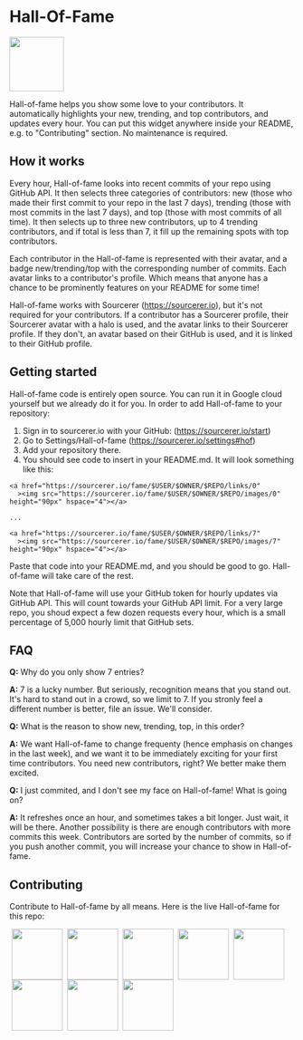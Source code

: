 # Hall-Of-Fame

<img src="https://user-images.githubusercontent.com/20287615/43668986-d98186cc-9734-11e8-9c3e-3956a512be04.png" height="96px">

Hall-of-fame helps you show some love to your contributors. It automatically highlights your new, trending, and top contributors, and updates every hour. You can put this widget anywhere inside your README, e.g. to "Contributing" section. No maintenance is required.

## How it works

Every hour, Hall-of-fame looks into recent commits of your repo using GitHub API. It then selects three categories of contributors: new (those who made their first commit to your repo in the last 7 days), trending (those with most commits in the last 7 days), and top (those with most commits of all time). It then selects up to three new contributors, up to 4 trending contributors, and if total is less than 7, it fill up the remaining spots with top contributors.

Each contributor in the Hall-of-fame is represented with their avatar, and a badge new/trending/top with the corresponding number of commits. Each avatar links to a contributor's profile. Which means that anyone has a chance to be prominently features on your README for some time!

Hall-of-fame works with Sourcerer (https://sourcerer.io), but it's not required for your contributors. If a contributor has a Sourcerer profile, their Sourcerer avatar with a halo is used, and the avatar links to their Sourcerer profile. If they don't, an avatar based on their GitHub is used, and it is linked to their GitHub profile.

## Getting started

Hall-of-fame code is entirely open source. You can run it in Google cloud yourself but we already do it for you. In order to add Hall-of-fame to your repository:

1. Sign in to sourcerer.io with your GitHub: (https://sourcerer.io/start)
2. Go to Settings/Hall-of-fame (https://sourcerer.io/settings#hof)
3. Add your repository there.
4. You should see code to insert in your README.md. It will look something like this:

```
<a href="https://sourcerer.io/fame/$USER/$OWNER/$REPO/links/0"
  ><img src="https://sourcerer.io/fame/$USER/$OWNER/$REPO/images/0" height="90px" hspace="4"></a>

...

<a href="https://sourcerer.io/fame/$USER/$OWNER/$REPO/links/7"
  ><img src="https://sourcerer.io/fame/$USER/$OWNER/$REPO/images/7" height="90px" hspace="4"></a>
```
Paste that code into your README.md, and you should be good to go. Hall-of-fame will take care of the rest.

Note that Hall-of-fame will use your GitHub token for hourly updates via GitHub API. This will count towards your GitHub API limit. For a very large repo, you shoud expect a few dozen requests every hour, which is a small percentage of 5,000 hourly limit that GitHub sets.

## FAQ

**Q:** Why do you only show 7 entries?

**A:** 7 is a lucky number. But seriously, recognition means that you stand out. It's hard to stand out in a crowd, so we limit to 7. If you stronly feel a different number is better, file an issue. We'll consider.

**Q:** What is the reason to show new, trending, top, in this order?

**A:** We want Hall-of-fame to change frequenty (hence emphasis on changes in the last week), and we want it to be immediately exciting for your first time contributors. You need new contributors, right? We better make them excited.

**Q:** I just commited, and I don't see my face on Hall-of-fame! What is going on?

**A:** It refreshes once an hour, and sometimes takes a bit longer. Just wait, it will be there. Another possibility is there are enough contributors with more commits this week. Contributors are sorted by the number of commits, so if you push another commit, you will increase your chance to show in Hall-of-fame.

## Contributing

Contribute to Hall-of-fame by all means. Here is the live Hall-of-fame for this repo:

<a href="https://sourcerer.io/fame/sergey48k/sourcerer-io/hall-of-fame/links/0"><img src="https://sourcerer.io/fame/sergey48k/sourcerer-io/hall-of-fame/images/0" height="90px" hspace="4" /></a><a href="https://sourcerer.io/fame/sergey48k/sourcerer-io/hall-of-fame/links/1"><img src="https://sourcerer.io/fame/sergey48k/sourcerer-io/hall-of-fame/images/1" height="90px" hspace="4" /></a><a href="https://sourcerer.io/fame/sergey48k/sourcerer-io/hall-of-fame/links/2"><img src="https://sourcerer.io/fame/sergey48k/sourcerer-io/hall-of-fame/images/2" height="90px" hspace="4" /></a><a href="https://sourcerer.io/fame/sergey48k/sourcerer-io/hall-of-fame/links/3"><img src="https://sourcerer.io/fame/sergey48k/sourcerer-io/hall-of-fame/images/3" height="90px" hspace="4" /></a><a href="https://sourcerer.io/fame/sergey48k/sourcerer-io/hall-of-fame/links/4"><img src="https://sourcerer.io/fame/sergey48k/sourcerer-io/hall-of-fame/images/4" height="90px" hspace="4" /></a><a href="https://sourcerer.io/fame/sergey48k/sourcerer-io/hall-of-fame/links/5"><img src="https://sourcerer.io/fame/sergey48k/sourcerer-io/hall-of-fame/images/5" height="90px" hspace="4" /></a><a href="https://sourcerer.io/fame/sergey48k/sourcerer-io/hall-of-fame/links/6"><img src="https://sourcerer.io/fame/sergey48k/sourcerer-io/hall-of-fame/images/6" height="90px" hspace="4" /></a><a href="https://sourcerer.io/fame/sergey48k/sourcerer-io/hall-of-fame/links/7"><img src="https://sourcerer.io/fame/sergey48k/sourcerer-io/hall-of-fame/images/7" height="90px" hspace="4" /></a>
